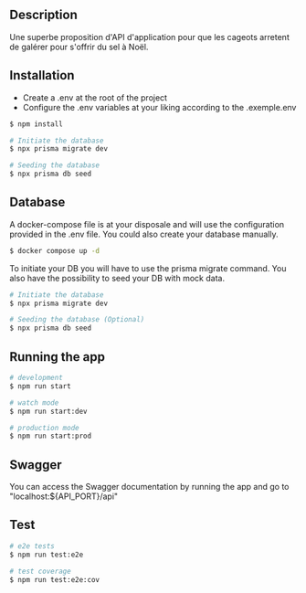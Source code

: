 ## Description

Une superbe proposition d'API d'application pour que les cageots arretent de galérer pour s'offrir du sel à Noël.

## Installation

- Create a .env at the root of the project
- Configure the .env variables at your liking according to the .exemple.env

```bash
$ npm install

# Initiate the database
$ npx prisma migrate dev

# Seeding the database
$ npx prisma db seed
```

## Database

A docker-compose file is at your disposale and will use the configuration provided in the .env file. You could also create your database manually.

```bash
$ docker compose up -d
```

To initiate your DB you will have to use the prisma migrate command. You also have the possibility to seed your DB with mock data.

```bash
# Initiate the database
$ npx prisma migrate dev

# Seeding the database (Optional)
$ npx prisma db seed
```

## Running the app

```bash
# development
$ npm run start

# watch mode
$ npm run start:dev

# production mode
$ npm run start:prod
```

## Swagger

You can access the Swagger documentation by running the app and go to "localhost:${API_PORT}/api"

## Test

```bash
# e2e tests
$ npm run test:e2e

# test coverage
$ npm run test:e2e:cov
```
